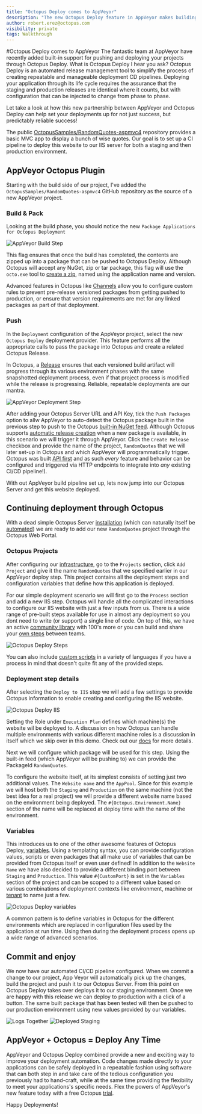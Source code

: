 ```yaml
---
title: "Octopus Deploy comes to AppVeyor"
description: "The new Octopus Deploy feature in AppVeyor makes building Continuous Deployments even easier"
author: robert.erez@octopus.com
visibility: private
tags: Walkthrough
---
```


#Octopus Deploy comes to AppVeyor
The fantastic team at AppVeyor have recently added built-in support for pushing and deploying your projects through Octopus Deploy. What is Octopus Deploy I hear you ask? Octopus Deploy is an automated release management tool to simplify the process of creating repeatable and manageable deployment CD pipelines. Deploying your application through its life cycle requires the assurance that the staging and production releases are identical where it counts, but with configuration that can be injected to change from phase to phase.

Let take a look at how this new partnership between AppVeyor and Octopus Deploy can help set your deployments up for not just success, but predictably reliable success!

The public [OctopusSamples/RandomQuotes-aspmvc4](https://github.com/OctopusSamples/RandomQuotes-aspmvc4) repository provides a basic MVC app to display a bunch of wise quotes. Our goal is to set up a CI pipeline to deploy this website to our IIS server for both a staging and then production environment.

## AppVeyor Octopus Plugin
Starting with the build side of our project, I've added the `OctopusSamples/RandomQuotes-aspmvc4` GitHub repository as the source of a new AppVeyor project.

### Build & Pack
Looking at the build phase, you should notice the new `Package Applications for Octopus Deployment`

![AppVeyor Build Step](appveyor_build_step.png)

This flag ensures that once the build has completed, the contents are zipped up into a package that can be pushed to Octopus Deploy. Although Octopus will accept any NuGet, zip or tar package, this flag will use the `octo.exe` tool to [create a zip](https://octopus.com/docs/packaging-applications/creating-packages/creating-zip-packages), named using the application name and version.

 Advanced features in Octopus like [Channels](https://octopus.com/docs/deployment-process/channels) allow you to configure custom rules to prevent pre-release versioned packages from getting pushed to production, or ensure that version requirements are met for any linked packages as part of that deployment.

### Push
In the `Deployment` configuration of the AppVeyor project, select the new `Octopus Deploy` deployment provider. This feature performs all the appropriate calls to pass the package into Octopus and create a related Octopus Release.

In Octopus, a [Release](https://octopus.com/docs/deployment-process/releases) ensures that each versioned build artifact will progress through its various environment phases with the same snapshotted deployment process, even if that project process is modified while the release is progressing. Reliable, repeatable deployments are our mantra.

![AppVeyor Deployment Step](appveyor_build_deployment.png)

After adding your Octopus Server URL and API Key, tick the `Push Packages` option to allw AppVeyor to auto-detect the Octopus package built in the previous step to push to the Octopus [built-in NuGet feed](https://octopus.com/docs/packaging-applications/package-repositories/pushing-packages-to-the-built-in-repository). Although Octopus supports [automatic release creation](https://octopus.com/docs/deployment-process/releases/automatic-release-creation) when a new package is available, in this scenario we will trigger it through AppVeyor. Click the `Create Release` checkbox and provide the name of the project, `RandomQuotes` that we will later set-up in Octopus and which AppVeyor will programmatically trigger. Octopus was built [API first](https://octopus.com/docs/api-and-integration/api) and as such _every_ feature and behavior can be configured and triggered via HTTP endpoints to integrate into _any_ existing CI/CD pipeline!).

With out AppVeyor build pipeline set up, lets now jump into our Octopus Server and get this website deployed.

## Continuing deployment through Octopus
With a dead simple Octopus Server [installation](https://octopus.com/docs/installation) (which can naturally itself be [automated](https://octopus.com/docs/installation/automating-installation)) we are ready to add our new `RandomQuotes` project through the Octopus Web Portal.

### Octopus Projects
After configuring our [infrastructure](https://octopus.com/docs/infrastructure), go to the `Projects` section, click `Add Project` and give it the name `RandomQuotes` that we specified earlier in our AppVeyor deploy step. This project contains all the deployment steps and configuration variables that define how this application is deployed.

For our simple deployment scenario we will first go to the `Process` section and add a new IIS step. Octopus will handle all the complicated interactions to configure our IIS website with just a few inputs from us. There is a wide range of pre-built steps available for use in almost any deployment so you dont need to write (or support) a single line of code. On top of this, we have an active [community library](https://octopus.com/docs/deployment-process/steps/community-step-templates) with 100's more or you can build and share your [own steps](https://octopus.com/docs/deployment-process/steps/community-step-templates) between teams.

![Octopus Deploy Steps](octopus_many_steps.png)

 You can also include [custom scripts](https://octopus.com/docs/deploying-applications/custom-scripts) in a variety of languages if you have a process in mind that doesn't quite fit any of the provided steps.

### Deployment step details
After selecting the `Deploy to IIS` step we will add a few settings to provide Octopus information to enable creating and configuring the IIS website.

![Octopus Deploy IIS](octopus_iis_step.png)

Setting the Role under `Execution Plan` defines which machine(s) the website wil be deployed to. A discussion on how Octopus can handle multiple environments with various different machine roles is a discussion in itself which we skip over in this demo. Check out our [docs](https://octopus.com/docs/infrastructure/environments) for more details.

Next we will configure which package will be used for this step. Using the built-in feed (which AppVeyor will be pushing to) we can provide the PackageId `RandomQuotes`.

To configure the website itself, at its simplest consists of setting just two additional values. The `Website name` and the `AppPool`. Since for this example we will host both the `Staging` and `Production` on the same machine (not the best idea for a real project) we will provide a different website name based on the environment being deployed. The `#{Octopus.Environment.Name}` section of the name will be replaced at deploy time with the name of the environment.

### Variables
 This introduces us to one of the other awesome features of Octopus Deploy, [variables](https://octopus.com/docs/deployment-process/variables). Using a templating syntax, you can provide configuration values, scripts or even packages that all make use of variables that can be provided from Octopus itself or even user defined! In addition to the `Website Name` we have also decided to provide a different binding port between  `Staging` and `Production`. This value `#{CustomPort}` is set in the `Variables` section of the project and can be scoped to a different value based on various combinations of deployment contexts like environment, machine or [tenant](https://octopus.com/docs/deployment-patterns/multi-tenant-deployments) to name just a few.

![Octopus Deploy variables](octopus_variables.png)

A common pattern is to define variables in Octopus for the different environments which are replaced in configuration files used by the application at run time. Using then during the deployment process opens up a wide range of advanced scenarios.

## Commit and enjoy
We now have our automated CI/CD pipeline configured. When we commit a change to our project, App Veyor will automatically pick up the changes, build the project and push it to our Octopus Server. From this point on Octopus Deploy takes over deploys it to our staging environment. Once we are happy with this release we can deploy to production with a click of a button. The same built package that has been tested will then be pushed to our production environment using new values provided by our variables.

![Logs Together](logs_together.png)
![Deployed Staging](deployed_staging.png)

## AppVeyor + Octopus = Deploy Any Time
AppVeyor and Octopus Deploy combined provide a new and exciting way to improve your deployment automation. Code changes made directly to your applications can be safely deployed in a repeatable fashion using software that can both step in and take care of the tedious configuration you previously had to hand-craft, while at the same time providing the flexibility to meet your applications's specific needs. Flex the powers of AppVeyor's new feature today with a free Octopus [trial](https://octopus.com/licenses/trial).

Happy Deployments!
